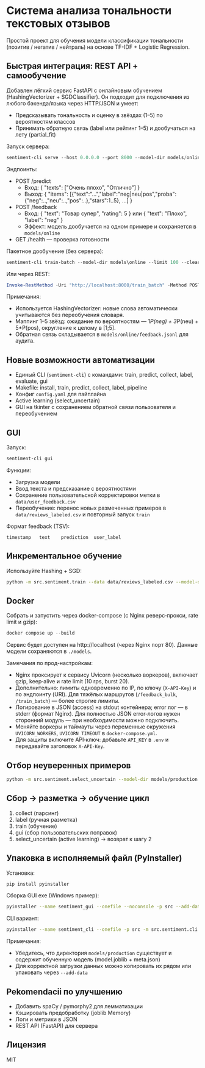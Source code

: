 # Система анализа тональности текстовых отзывов

Простой проект для обучения модели классификации тональности (позитив / негатив / нейтраль) на основе TF-IDF + Logistic Regression.

## Быстрая интеграция: REST API + самообучение

Добавлен лёгкий сервис FastAPI с онлайновым обучением (HashingVectorizer + SGDClassifier). Он подходит для подключения из любого бэкенда/языка через HTTP/JSON и умеет:
- Предсказывать тональность и оценку в звёздах (1–5) по вероятностям классов
- Принимать обратную связь (label или рейтинг 1–5) и дообучаться на лету (partial_fit)

Запуск сервера:

```powershell
sentiment-cli serve --host 0.0.0.0 --port 8000 --model-dir models/online
```

Эндпоинты:
- POST /predict
	- Вход: { "texts": ["Очень плохо", "Отлично"] }
	- Выход: { "items": [{"text":"...","label":"neg|neu|pos","proba":{"neg":..,"neu":..,"pos":..},"stars":1..5}, ...] }
- POST /feedback
	- Вход: { "text": "Товар супер", "rating": 5 } или { "text": "Плохо", "label": "neg" }
	- Эффект: модель дообучается на одном примере и сохраняется в `models/online`
- GET /health — проверка готовности

Пакетное дообучение (без сервера):
```powershell
sentiment-cli train-batch --model-dir models\online --limit 100 --clear-after
```
Или через REST:
```powershell
Invoke-RestMethod -Uri "http://localhost:8000/train_batch" -Method POST -ContentType "application/json" -Body (@{ clear_after = $true; limit = 100 } | ConvertTo-Json)
```

Примечания:
- Используется HashingVectorizer: новые слова автоматически учитываются без переобучения словаря.
- Маппинг 1–5 звёзд: ожидание по вероятностям — 1*P(neg) + 3*P(neu) + 5*P(pos), округление к целому в [1;5].
- Обратная связь складывается в `models/online/feedback.jsonl` для аудита.

## Новые возможности автоматизации
- Единый CLI (`sentiment-cli`) с командами: train, predict, collect, label, evaluate, gui
- Makefile: install, train, predict, collect, label, pipeline
- Конфиг `config.yaml` для пайплайна
- Active learning (select_uncertain)
- GUI на tkinter с сохранением обратной связи пользователя и переобучением

## GUI
Запуск:
```bash
sentiment-cli gui
```
Функции:
- Загрузка модели
- Ввод текста и предсказание с вероятностями
- Сохранение пользовательской корректировки метки в `data/user_feedback.csv`
- Переобучение: перенос новых размеченных примеров в `data/reviews_labeled.csv` и повторный запуск `train`

Формат feedback (TSV):
```
timestamp	text	prediction	user_label
```

## Инкрементальное обучение
Используйте Hashing + SGD:
```bash
python -m src.sentiment.train --data data/reviews_labeled.csv --model-dir models/sgd --algo sgd --hashing --partial --char-ngrams
```

## Docker

Собрать и запустить через docker-compose (с Nginx реверс‑прокси, rate limit и gzip):
```powershell
docker compose up --build
```
Сервис будет доступен на http://localhost (через Nginx порт 80). Данные модели сохраняются в `./models`.

Замечания по прод-настройкам:
- Nginx проксирует к сервису Uvicorn (несколько воркеров), включает gzip, keep‑alive и rate limit (10 rps, burst 20).
- Дополнительно: лимиты одновременно по IP, по ключу (`X-API-Key`) и по эндпоинту (URI). Для тяжёлых маршрутов (`/feedback_bulk`, `/train_batch`) — более строгие лимиты.
- Логирование в JSON (access) на stdout контейнера; error лог — в stderr (формат Nginx). Для полностью JSON error‑логов нужен сторонний модуль — при необходимости можно подключить.
- Меняйте воркеры и таймауты через переменные окружения `UVICORN_WORKERS`, `UVICORN_TIMEOUT` в `docker-compose.yml`.
- Для защиты включите API‑ключ: добавьте `API_KEY` в `.env` и передавайте заголовок `X-API-Key`.

## Отбор неуверенных примеров
```bash
python -m src.sentiment.select_uncertain --model-dir models/production --data data/reviews_labeled.csv --threshold 0.5 --output data/uncertain.csv
```

## Сбор → разметка → обучение цикл
1. collect (парсинг)
2. label (ручная разметка)
3. train (обучение)
4. gui (сбор пользовательских поправок)
5. select_uncertain (active learning) → возврат к шагу 2

## Упаковка в исполняемый файл (PyInstaller)
Установка:
```bash
pip install pyinstaller
```
Сборка GUI exe (Windows пример):
```bash
pyinstaller --name sentiment_gui --onefile --noconsole -p src --add-data "models/production:model" src/sentiment/gui.py
```
CLI вариант:
```bash
pyinstaller --name sentiment_cli --onefile -p src -m src.sentiment.cli
```
Примечания:
- Убедитесь, что директория `models/production` существует и содержит обученную модель (model.joblib + meta.json)
- Для корректной загрузки данных можно копировать их рядом или упаковать через `--add-data`

## Рekomendacii по улучшению
- Добавить spaCy / pymorphy2 для лемматизации
- Кэшировать предобработку (joblib Memory)
- Логи и метрики в JSON
- REST API (FastAPI) для сервера

## Лицензия
MIT
